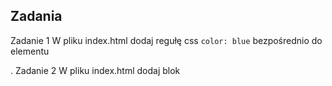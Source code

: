 ## Zadania
Zadanie 1 W pliku index.html dodaj regułę css `color: blue` bezpośrednio do elementu <p>.
Zadanie 2 W pliku index.html dodaj blok <style> z regułą css `li { color: green;}`.
Zadanie 3 Utwórz plik style.css z regułą `h1 {color: brown;}` i dołącz go do pliku index.html.
Zadanie 4 W pliku style.css dodaj regułę `color: red` dla elementu o `id`: `film121`.
Zadanie 5 W pliku style.css dodaj regułę `color: coral` dla klasy `date`.
Zadanie 6 Dodaj favicony do pliku index.html.
Zadanie 7 W pliku style.css dodaj reguły fontów dla klasy `title`:
 - font-family: Arial, sans-serif;
 - font-size: 16px;
 - font-style: italic;
 - font-weight: bold;
Zadanie 8 Dodaj wybrany font Google i użyj go dla paragrafów.
Zadanie 9 Dodaj kolor tła oraz obraz tła `https://upload.wikimedia.org/wikipedia/commons/8/8f/Font_Awesome_5_solid_hat-wizard.svg` do elementu o klasie `hat`.
Zadanie 10 Dodaj cień do elementu o klasie `shadow`.
Zadanie 11 Dodaj cień do tekstu o klasie `text-shadow`.
Zadanie 12 Dodaj gradient liniowy do elementu o klasie `linear-gradient`.
Zadanie 13 Dodaj gradient promieniowy do elementu o klasie `radial-gradient`.
